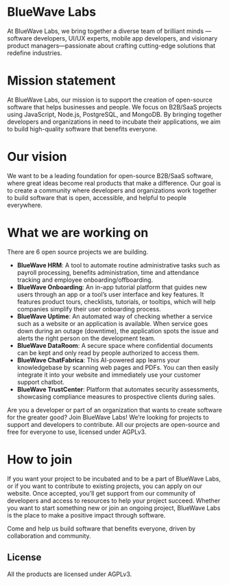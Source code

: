
# BlueWave Labs

At BlueWave Labs, we bring together a diverse team of brilliant minds —software developers, UI/UX experts, mobile app developers, and visionary product managers—passionate about crafting cutting-edge solutions that redefine industries.

# Mission statement 

At BlueWave Labs, our mission is to support the creation of open-source software that helps businesses and people. We focus on B2B/SaaS projects using JavaScript, Node.js, PostgreSQL, and MongoDB. By bringing together developers and organizations in need to incubate their applications, we aim to build high-quality software that benefits everyone.

# Our vision 

We want to be a leading foundation for open-source B2B/SaaS software, where great ideas become real products that make a difference. Our goal is to create a community where developers and organizations work together to build software that is open, accessible, and helpful to people everywhere. 

# What we are working on

There are 6 open source projects we are building.

* **BlueWave HRM**: A tool to automate routine administrative tasks such as payroll processing, benefits administration, time and attendance tracking and employee onboarding/offboarding.
* **BlueWave Onboarding**: An in-app tutorial platform that guides new users through an app or a tool’s user interface and key features. It features product tours, checklists, tutorials, or tooltips, which will help companies simplify their user onboarding process.
* **BlueWave Uptime**: An automated way of checking whether a service such as a website or an application is available. When service goes down during an outage (downtime), the application spots the issue and alerts the right person on the development team.
* **BlueWave DataRoom**: A secure space where confidential documents can be kept and only read by people authorized to access them. 
* **BlueWave ChatFabrica**: This AI-powered app learns your knowledgebase by scanning web pages and PDFs. You can then easily integrate it into your website and immediately use your customer support chatbot.
* **BlueWave TrustCenter**: Platform that automates security assessments, showcasing compliance measures to prospective clients during sales.

Are you a developer or part of an organization that wants to create software for the greater good? Join BlueWave Labs! We’re looking for projects to support and developers to contribute. All our projects are open-source and free for everyone to use, licensed under AGPLv3.

# How to join

If you want your project to be incubated and to be a part of BlueWave Labs, or if you want to contribute to existing projects, you can apply on our website. Once accepted, you’ll get support from our community of developers and access to resources to help your project succeed. Whether you want to start something new or join an ongoing project, BlueWave Labs is the place to make a positive impact through software.

Come and help us build software that benefits everyone, driven by collaboration and community.

## License

All the products are licensed under AGPLv3.
